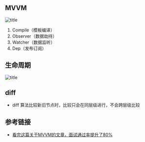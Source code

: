 ## MVVM
![title](https://i.loli.net/2019/05/24/5ce7999f419bc63765.png)

1. Compile（模板编译）
2. Observer（数据劫持）
3. Watcher（数据监听）
4. Dep（发布订阅）

## 生命周期
![title](https://i.loli.net/2019/05/24/5ce799c92030046122.png)

## diff
- diff 算法比较新旧节点时，比较只会在同层级进行，不会跨层级比较


## 参考链接
- [看完这篇关于MVVM的文章，面试通过率提升了80%](https://juejin.im/post/5af8eb55f265da0b814ba766)